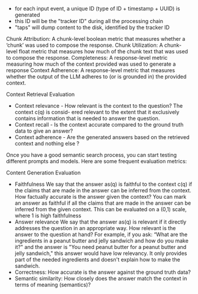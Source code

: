 - for each input event, a unique ID (type of ID + timestamp + UUID) is generated
- this ID will be the "tracker ID" during all the processing chain
- "taps" will dump content to the disk, identified by the tracker ID


Chunk Attribution: A chunk-level boolean metric that measures whether a ‘chunk’ was used to compose the response.
Chunk Utilization: A chunk-level float metric that measures how much of the chunk text that was used to compose the response.
Completeness: A response-level metric measuring how much of the context provided was used to generate a response
Context Adherence: A response-level metric that measures whether the output of the LLM adheres to (or is grounded in) the provided context.

Context Retrieval Evaluation
- Context relevance - How relevant is the context to the question? The context c(q) is consid- ered relevant to the extent that it exclusively contains information that is needed to answer the question. 
- Context recall - Is the context accurate compared to the ground truth data to give an answer?
- Context adherence - Are the generated answers based on the retrieved context and nothing else ?

Once you have a good semantic search process, you can start testing different prompts and models. Here are some frequent evaluation metrics:

Content Generation Evaluation
- Faithfulness We say that the answer as(q) is faithful to the context c(q) if the claims that are made in the answer can be inferred from the context.
               How factually accurate is the answer given the context?
               You can mark an answer as faithful if all the claims that are made in the answer can be inferred from the given context. This can be evaluated on a (0,1) scale, where 1 is high faithfulness
- Answer relevance We say that the answer as(q) is relevant if it directly addresses the question in an appropriate way. 
                   How relevant is the answer to the question at hand?
                   For example, if you ask: “What are the ingredients in a peanut butter and jelly sandwich and how do you make it?" and the answer is "You need peanut butter for a peanut butter and jelly sandwich," this answer would have low relevancy. It only provides part of the needed ingredients and doesn't explain how to make the sandwich.‍
- ‍Correctness: How accurate is the answer against the ground truth data?
- ‍Semantic similarity: How closely does the answer match the context in terms of meaning (semantics)?
